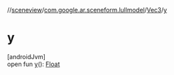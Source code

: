 //[sceneview](../../../index.md)/[com.google.ar.sceneform.lullmodel](../index.md)/[Vec3](index.md)/[y](y.md)

# y

[androidJvm]\
open fun [y](y.md)(): [Float](https://kotlinlang.org/api/latest/jvm/stdlib/kotlin/-float/index.html)
